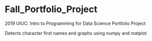 # Fall_Portfolio_Project

2019 UIUC: Intro to Programming for Data Science Portfolio Project

Detects character first names and graphs using numpy and matplot
